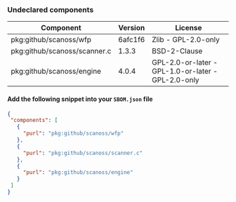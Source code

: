 ### Undeclared components 
 
   |  Component | Version | License  |                                      
   | - | - | - |       
   | pkg:github/scanoss/wfp | 6afc1f6 | Zlib - GPL-2.0-only | 
 | pkg:github/scanoss/scanner.c | 1.3.3 | BSD-2-Clause | 
 | pkg:github/scanoss/engine | 4.0.4 | GPL-2.0-or-later - GPL-1.0-or-later - GPL-2.0-only |        
  #### Add the following snippet into your `SBOM.json` file 
 ```json 
 {
  "components": [
    {
      "purl": "pkg:github/scanoss/wfp"
    },
    {
      "purl": "pkg:github/scanoss/scanner.c"
    },
    {
      "purl": "pkg:github/scanoss/engine"
    }
  ]
} 
 ```